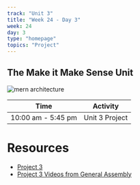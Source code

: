```yaml
---
track: "Unit 3"
title: "Week 24 - Day 3"
week: 24
day: 3
type: "homepage"
topics: "Project"
---
```


## The Make it Make Sense Unit
![mern architecture](https://i.imgur.com/uoJvBRK.jpg)

| Time  | Activity |
| ----- | ------ |
| 10:00 am - 5:45 pm | Unit 3 Project |

# Resources
- [Project 3](/unit-3/week-20/day-3/project-3)
- [Project 3 Videos from General Assembly](/unit3/week-24/day-3/slides)